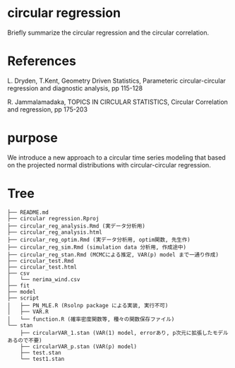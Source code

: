 # circular regression

Briefly summarize the circular regression and the circular correlation.

# References
L. Dryden, T.Kent, Geometry Driven Statistics, Parameteric circular-circular regression and diagnostic analysis, pp 115-128

R. Jammalamadaka, TOPICS IN CIRCULAR STATISTICS, Circular Correlation and regression, pp 175-203 

# purpose 

We introduce a new approach to a circular time series modeling that based on the projected normal distributions with circular-circular regression. 
 
# Tree

```
├── README.md
├── circular regression.Rproj
├── circular_reg_analysis.Rmd (実データ分析用)
├── circular_reg_analysis.html 
├── circular_reg_optim.Rmd (実データ分析用, optim関数, 先生作)
├── circular_reg_sim.Rmd (simulation data 分析用, 作成途中)
├── circular_reg_stan.Rmd (MCMCによる推定, VAR(p) model まで一通り作成)
├── circular_test.Rmd 
├── circular_test.html
├── csv
│   └── nerima_wind.csv
├── fit
├── model
├── script
│   ├── PN_MLE.R (Rsolnp package による実装, 実行不可)
│   ├── VAR.R 
│   └── function.R (確率密度関数等, 種々の関数保存ファイル)
└── stan
    ├── circularVAR_1.stan (VAR(1) model, errorあり, p次元に拡張したモデルあるので不要)
    ├── circularVAR_p.stan (VAR(p) model)
    ├── test.stan
    └── test1.stan
```
